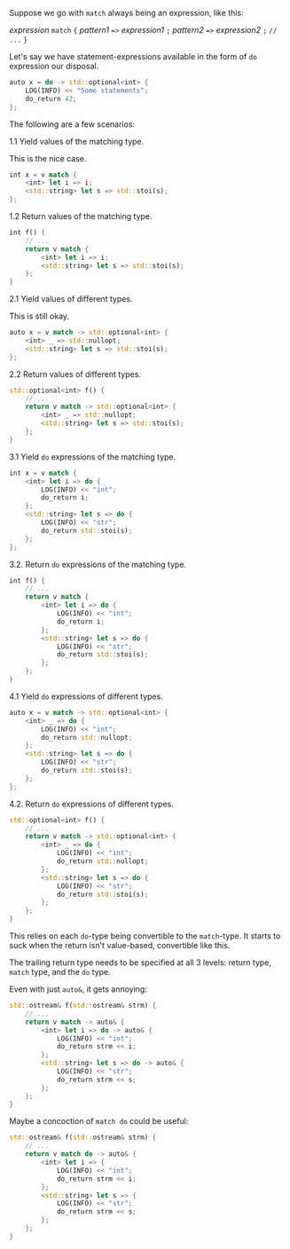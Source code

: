 Suppose we go with `match` always being an expression, like this:

_expression_ `match` `{`
    _pattern1_ `=>` _expression1_ `;`
    _pattern2_ `=>` _expression2_ `;`
    `// ...`
`}`

Let's say we have statement-expressions available in the form of
`do` expression our disposal.

```rust
auto x = do -> std::optional<int> {
    LOG(INFO) << "Some statements";
    do_return 42;
};
```

The following are a few scenarios:

1.1 Yield values of the matching type.

This is the nice case.

```rust
int x = v match {
    <int> let i => i;
    <std::string> let s => std::stoi(s);
};
```

1.2 Return values of the matching type.

```rust
int f() {
    // ...
    return v match {
        <int> let i => i;
        <std::string> let s => std::stoi(s);
    };
}
```

2.1 Yield values of different types.

This is still okay.

```rust
auto x = v match -> std::optional<int> {
    <int> _ => std::nullopt;
    <std::string> let s => std::stoi(s);
};
```

2.2 Return values of different types.

```rust
std::optional<int> f() {
    // ...
    return v match -> std::optional<int> {
        <int> _ => std::nullopt;
        <std::string> let s => std::stoi(s);
    };
}
```

3.1 Yield `do` expressions of the matching type.

```rust
int x = v match {
    <int> let i => do {
        LOG(INFO) << "int";
        do_return i;
    };
    <std::string> let s => do {
        LOG(INFO) << "str";
        do_return std::stoi(s);
    };
};
```

3.2. Return `do` expressions of the matching type.

```rust
int f() {
    // ...
    return v match {
        <int> let i => do {
            LOG(INFO) << "int";
            do_return i;
        };
        <std::string> let s => do {
            LOG(INFO) << "str";
            do_return std::stoi(s);
        };
    };
}
```

4.1 Yield `do` expressions of different types.

```rust
auto x = v match -> std::optional<int> {
    <int> _ => do {
        LOG(INFO) << "int";
        do_return std::nullopt;
    };
    <std::string> let s => do {
        LOG(INFO) << "str";
        do_return std::stoi(s);
    };
};
```

4.2. Return `do` expressions of different types.

```rust
std::optional<int> f() {
    // ...
    return v match -> std::optional<int> {
        <int> _ => do {
            LOG(INFO) << "int";
            do_return std::nullopt;
        };
        <std::string> let s => do {
            LOG(INFO) << "str";
            do_return std::stoi(s);
        };
    };
}
```

This relies on each `do`-type being convertible to the `match`-type.
It starts to suck when the return isn't value-based, convertible like this.

The trailing return type needs to be specified at all 3 levels:
return type, `match` type, and the `do` type.

Even with just `auto&`, it gets annoying:

```rust
std::ostream& f(std::ostream& strm) {
    // ...
    return v match -> auto& {
        <int> let i => do -> auto& {
            LOG(INFO) << "int";
            do_return strm << i;
        };
        <std::string> let s => do -> auto& {
            LOG(INFO) << "str";
            do_return strm << s;
        };
    };
}
```

Maybe a concoction of `match do` could be useful:

```rust
std::ostream& f(std::ostream& strm) {
    // ...
    return v match do -> auto& {
        <int> let i => {
            LOG(INFO) << "int";
            do_return strm << i;
        };
        <std::string> let s => {
            LOG(INFO) << "str";
            do_return strm << s;
        };
    };
}
```